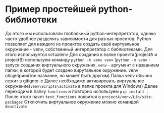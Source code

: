 # Пример простейшей python-библиотеки 

До этого мы использовали глобальный python-интерпретатор, однако часто удобнее разделять зависимости для разных проектов.
Python позволяет для каждого из проектов создать своё виртуальное окружение - venv, собственный интерпретатор с библиотеками. Для этого используется virtualenv
Для создания в папке проекта(projectA и projectB) используем команду `python -m venv venv` (`python -m venv` - запуск создания виртуального окружения, `venv` - аргумент с названием папки, в которой будет создано вирутальное окружение. venv общепринятое название, но может быть другим)
Папка venv обычно лежит в gitignor-е
Далее необходимо активировать виртуальное окружение(`venv\Scripts\activate` в папке проекта для Windows)
Далее переходим в папку `functions` и повторно используем `pip install .`
После этого пакет `test_functions` появится в `projectA/venv/Lib/site-packages`
Отключить виртуальное окружение можно командой `deactivate`
